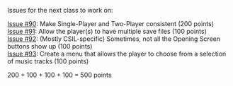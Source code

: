 Issues for the next class to work on:

[Issue #90](https://github.com/ucsb-cs56-projects/cs56-games-Go/issues/90): Make Single-Player and Two-Player consistent (200 points)  
[Issue #91](https://github.com/ucsb-cs56-projects/cs56-games-Go/issues/91): Allow the player(s) to have multiple save files (100 points)  
[Issue #92](https://github.com/ucsb-cs56-projects/cs56-games-Go/issues/92): (Mostly CSIL-specific) Sometimes, not all the Opening Screen buttons show up (100 points)  
[Issue #93](https://github.com/ucsb-cs56-projects/cs56-games-Go/issues/93): Create a menu that allows the player to choose from a selection of music tracks (100 points)  

200 + 100 + 100 + 100 = 500 points
